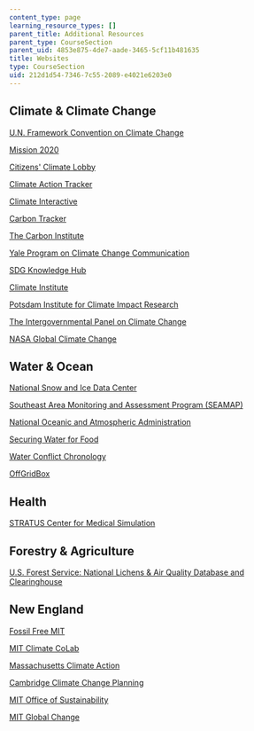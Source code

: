```yaml
---
content_type: page
learning_resource_types: []
parent_title: Additional Resources
parent_type: CourseSection
parent_uid: 4853e875-4de7-aade-3465-5cf11b481635
title: Websites
type: CourseSection
uid: 212d1d54-7346-7c55-2089-e4021e6203e0
---
```


Climate & Climate Change
------------------------

[U.N. Framework Convention on Climate Change](https://unfccc.int/)

[Mission 2020](http://www.mission2020.global/)

[Citizens' Climate Lobby](https://citizensclimatelobby.org/)

[Climate Action Tracker](https://climateactiontracker.org/)

[Climate Interactive](https://www.climateinteractive.org/)

[Carbon Tracker](https://www.carbontracker.org/)

[The Carbon Institute](https://carboninstitute.org/)

[Yale Program on Climate Change Communication](https://climatecommunication.yale.edu/)

[SDG Knowledge Hub](http://sdg.iisd.org/)

[Climate Institute](http://climate.org/)

[Potsdam Institute for Climate Impact Research](https://www.pik-potsdam.de/pik-frontpage)

[The Intergovernmental Panel on Climate Change](https://www.ipcc.ch/)

[NASA Global Climate Change](https://climate.nasa.gov/)

Water & Ocean
-------------

[National Snow and Ice Data Center](https://nsidc.org/)

[Southeast Area Monitoring and Assessment Program (SEAMAP)](https://www.gsmfc.org/seamap.php)

[National Oceanic and Atmospheric Administration](https://www.noaa.gov/)

[Securing Water for Food](https://securingwaterforfood.org/)

[Water Conflict Chronology](http://www.worldwater.org/conflict/list/)

[OffGridBox](https://www.offgridbox.com/)

Health
------

[STRATUS Center for Medical Simulation](https://www.brighamandwomens.org/emergency-medicine/stratus-center-for-medical-simulation)

Forestry & Agriculture
----------------------

[U.S. Forest Service: National Lichens & Air Quality Database and Clearinghouse](http://gis.nacse.org/lichenair/)

New England
-----------

[Fossil Free MIT](http://www.fossilfreemit.org/)

[MIT Climate CoLab](https://www.climatecolab.org/)

[Massachusetts Climate Action](https://www.mass.gov/topics/climate-action)

[Cambridge Climate Change Planning](https://www.cambridgema.gov/CDD/climateandenergy/climatechangeplanning)

[MIT Office of Sustainability](http://sustainability.mit.edu/)

[MIT Global Change](https://globalchange.mit.edu/)